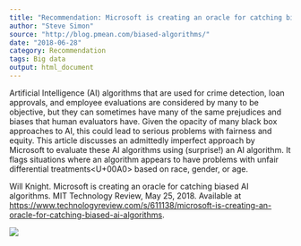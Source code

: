 ```yaml
---
title: "Recommendation: Microsoft is creating an oracle for catching biased AI algorithms"
author: "Steve Simon"
source: "http://blog.pmean.com/biased-algorithms/"
date: "2018-06-28"
category: Recommendation
tags: Big data
output: html_document
---
```


Artificial Intelligence (AI) algorithms that are used for crime
detection, loan approvals, and employee evaluations are considered by
many to be objective, but they can sometimes have many of the same
prejudices and biases that human evaluators have. Given the opacity of
many black box approaches to AI, this could lead to serious problems
with fairness and equity. This article discusses an admittedly imperfect
approach by Microsoft to evaluate these AI algorithms using (surprise!)
an AI algorithm. It flags situations where an algorithm appears to have
problems with unfair differential treatments<U+00A0> based on race, gender, or
age.

<!---More--->

Will Knight. Microsoft is creating an oracle for catching biased AI
algorithms. MIT Technology Review, May 25, 2018. Available at
<https://www.technologyreview.com/s/611138/microsoft-is-creating-an-oracle-for-catching-biased-ai-algorithms>.

![](http://www.pmean.com/images/images/18/biased-algorithms01.png)




